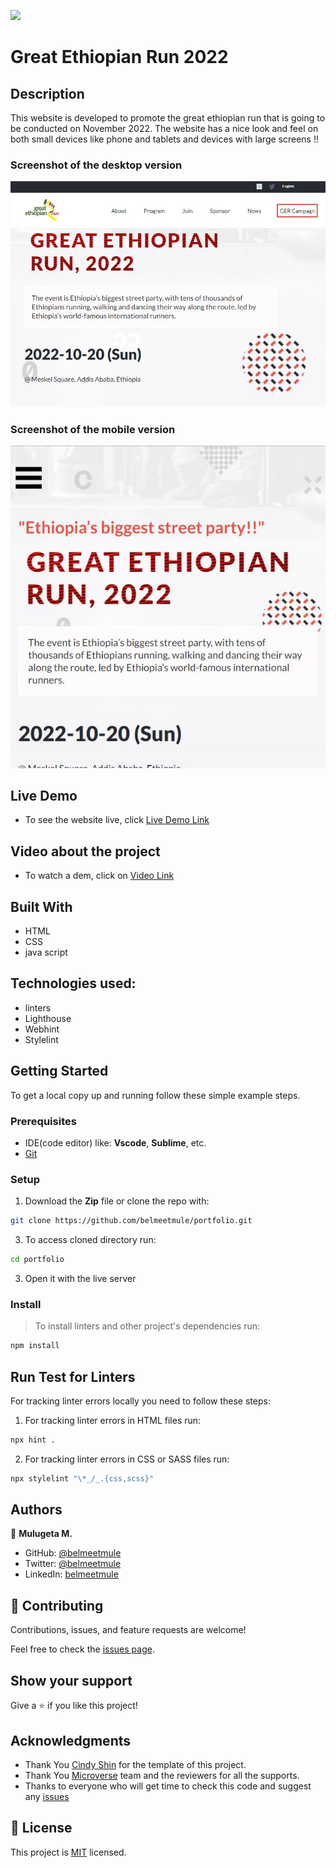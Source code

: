 
![](https://img.shields.io/badge/Microverse-blueviolet)


# Great Ethiopian Run 2022

## Description
This website is developed to promote the great ethiopian run that is going to be conducted on November 2022. The website has a nice look and feel on both small devices like phone and tablets and devices with large screens !!

### Screenshot of the desktop version 
![screenshot](assets/images/screen-shoot-desktop.JPG)

### Screenshot of the mobile version
![screenshot](assets/images/screen-shoot-mobile.JPG)

## Live Demo

- To see the website live, click [Live Demo Link](https://belmeetmule.github.io/Capstone/)

## Video about the project

- To watch a dem, click on [Video Link](https://www.loom.com/share/02759bcaf8074f1b8d2bd1c387845429)

## Built With

- HTML
- CSS
- java script

## Technologies used: 
- linters
- Lighthouse
- Webhint
- Stylelint


## Getting Started


To get a local copy up and running follow these simple example steps.

### Prerequisites
- IDE(code editor) like: **Vscode**, **Sublime**, etc. 
- [Git](https://www.linode.com/docs/guides/how-to-install-git-on-linux-mac-and-windows/)

### Setup
1. Download the **Zip** file or clone the repo with:
```bash
git clone https://github.com/belmeetmule/portfolio.git
```
3. To access cloned directory run:
```bash
cd portfolio
```
3. Open it with the live server

### Install
> To install linters and other project's dependencies run:
```bash
npm install
```
## Run Test for Linters

For tracking linter errors locally you need to follow these steps:

1. For tracking linter errors in HTML files run:
```bash 
npx hint .
```

2. For tracking linter errors in CSS or SASS files run:

```bash
npx stylelint "\*_/_.{css,scss}"
```

## Authors

👤 **Mulugeta M.**

- GitHub: [@belmeetmule](https://github.com/belmeetmule)
- Twitter: [@belmeetmule](https://twitter.com/belmeetmule)
- LinkedIn: [belmeetmule](https://linkedin.com/in/belmeetmule)


## 🤝 Contributing

Contributions, issues, and feature requests are welcome!

Feel free to check the [issues page](https://github.com/belmeetmule/portfolio/issues).

## Show your support

Give a ⭐️ if you like this project!

## Acknowledgments

- Thank You [Cindy Shin](https://www.behance.net/adagio07) for the template of this project.
- Thank You [Microverse](www.microverse.org) team and the reviewers for all the supports.
- Thanks to everyone who will get time to check this code and suggest any [issues](https://github.com/belmeetmule/hello-world/issues)

## 📝 License

This project is [MIT](./MIT.md) licensed.
